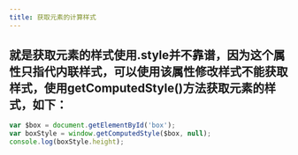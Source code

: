 ```yaml
---
title: 获取元素的计算样式
---
```


## 就是获取元素的样式使用.style并不靠谱，因为这个属性只指代内联样式，可以使用该属性修改样式不能获取样式，使用getComputedStyle()方法获取元素的样式，如下：
```javascript
var $box = document.getElementById('box');
var boxStyle = window.getComputedStyle($box, null);
console.log(boxStyle.height);
```
